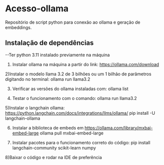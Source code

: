 # Acesso-ollama
Repositório de script python para conexão ao ollama e geração de embeddings.

## Instalação de dependências
--Ter python 3.11 instalado previamente na máquina
1) Instalar ollama na máquina a partir do link: https://ollama.com/download

2)Instalar o modelo llama 3.2 de 3 bilhões ou um 1 bilhão de parâmetros digitando no terminal: ollama run llama3.2

3) Verificar as versões do ollama instaladas com: ollama list

4) Testar o funcionamento com o comando: ollama run llama3.2

5)Instalar o langchain ollama: https://python.langchain.com/docs/integrations/llms/ollama/ pip install -U langchain-ollama

6) Instalar a biblioteca de embeds em https://ollama.com/library/mxbai-embed-large ollama pull mxbai-embed-large

7) Instalar pacotes para o funcionamento correto do código: pip install langchain-community scikit-learn numpy

8)Baixar o código e rodar na IDE de preferência

